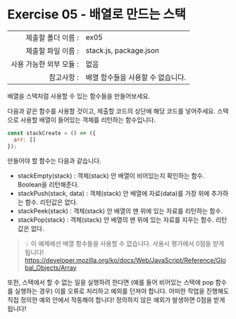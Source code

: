 # Exercise 05 - 배열로 만드는 스택

|                      |                    |
| --------------------:| ------------------ |
|   제출할 폴더 이름 :     |  ex05              |
|   제출할 파일 이름 :     |  stack.js, package.json  |
|   사용 가능한 외부 모듈 : |  없음               |
|   참고사항 :           |  배열 함수들을 사용할 수 없습니다.  |

배열을 스택처럼 사용할 수 있는 함수들을 만들어보세요.

다음과 같은 함수를 사용할 것이고, 제출할 코드의 상단에 해당 코드를 넣어주세요. 스택으로 사용할 배열이 들어있는 객체를 리턴하는 함수입니다.
```javascript
const stackCreate = () => ({
  arr: []
});
```

만들어야 할 함수는 다음과 같습니다.

- stackEmpty(stack) : 객체(stack) 안 배열이 비어있는지 확인하는 함수. Boolean을 리턴해준다.
- stackPush(stack, data) : 객체(stack) 안 배열에 자료(data)를 가장 위에 추가하는 함수. 리턴값은 없다.
- stackPeek(stack) : 객체(stack) 안 배열의 맨 위에 있는 자료를 리턴하는 함수.
- stackPop(stack) : 객체(stack) 안 배열의 맨 위에 있는 자료를 지우는 함수. 리턴값은 없다.

> 💡 이 예제에선 배열 함수들을 사용할 수 없습니다. 사용시 평가에서 0점을 받게 됩니다!
> https://developer.mozilla.org/ko/docs/Web/JavaScript/Reference/Global_Objects/Array

또한, 스택에서 할 수 없는 일을 실행하려 한다면 (예를 들어 비어있는 스택에 pop 함수를 실행하는 경우) 이를 오류로 처리하고 예외를 던져야 합니다. 어떠한 작업을 진행해도 직접 정의한 예외 안에서 작동해야 합니다! 정의하지 않은 예외가 발생하면 0점을 받게 됩니다!